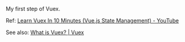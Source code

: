 My first step of Vuex.

Ref: [Learn Vuex In 10 Minutes (Vue.js State Management) - YouTube](https://www.youtube.com/watch?v=LW9yIR4GoVU)

See also: [What is Vuex? | Vuex](https://vuex.vuejs.org/)

